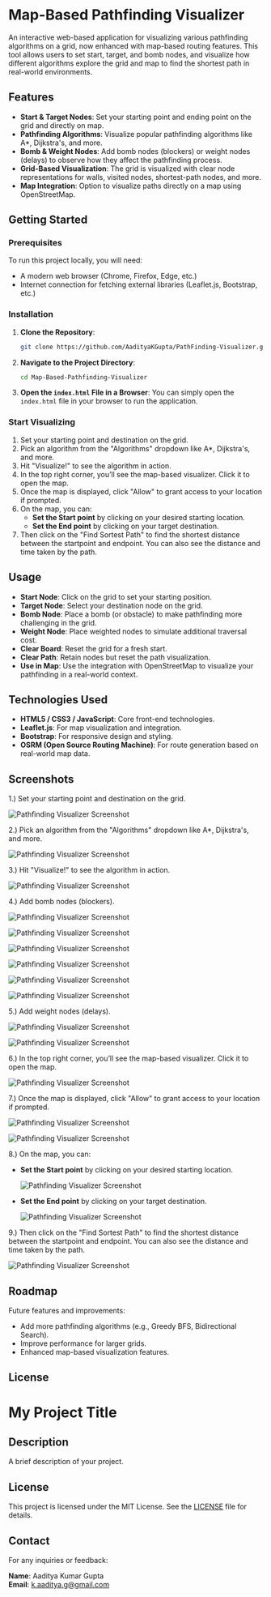 # Map-Based Pathfinding Visualizer

An interactive web-based application for visualizing various pathfinding algorithms on a grid, now enhanced with map-based routing features. This tool allows users to set start, target, and bomb nodes, and visualize how different algorithms explore the grid and map to find the shortest path in real-world environments.

## Features

- **Start & Target Nodes**: Set your starting point and ending point on the grid and directly on map.
- **Pathfinding Algorithms**: Visualize popular pathfinding algorithms like A*, Dijkstra's, and more.
- **Bomb & Weight Nodes**: Add bomb nodes (blockers) or weight nodes (delays) to observe how they affect the pathfinding process.
- **Grid-Based Visualization**: The grid is visualized with clear node representations for walls, visited nodes, shortest-path nodes, and more.
- **Map Integration**: Option to visualize paths directly on a map using OpenStreetMap.

## Getting Started

### Prerequisites

To run this project locally, you will need:
- A modern web browser (Chrome, Firefox, Edge, etc.)
- Internet connection for fetching external libraries (Leaflet.js, Bootstrap, etc.)

### Installation

1. **Clone the Repository**:
   ```bash
   git clone https://github.com/AadityaKGupta/PathFinding-Visualizer.git
   ```
2. **Navigate to the Project Directory**:
   ```bash
   cd Map-Based-Pathfinding-Visualizer
   ```
3. **Open the `index.html` File in a Browser**: You can simply open the `index.html` file in your browser to run the application.

### Start Visualizing

1. Set your starting point and destination on the grid.
2. Pick an algorithm from the "Algorithms" dropdown like A*, Dijkstra's, and more.
3. Hit "Visualize!" to see the algorithm in action.
4. In the top right corner, you’ll see the map-based visualizer. Click it to open the map.
5. Once the map is displayed, click "Allow" to grant access to your location if prompted.
6. On the map, you can:
   - **Set the Start point** by clicking on your desired starting location.
   - **Set the End point** by clicking on your target destination.
7. Then click on the "Find Sortest Path" to find the shortest distance between the startpoint and endpoint. You can also see the distance and time taken by the path.

## Usage

- **Start Node**: Click on the grid to set your starting position.
- **Target Node**: Select your destination node on the grid.
- **Bomb Node**: Place a bomb (or obstacle) to make pathfinding more challenging in the grid.
- **Weight Node**: Place weighted nodes to simulate additional traversal cost.
- **Clear Board**: Reset the grid for a fresh start.
- **Clear Path**: Retain nodes but reset the path visualization.
- **Use in Map**: Use the integration with OpenStreetMap to visualize your pathfinding in a real-world context.

## Technologies Used

- **HTML5 / CSS3 / JavaScript**: Core front-end technologies.
- **Leaflet.js**: For map visualization and integration.
- **Bootstrap**: For responsive design and styling.
- **OSRM (Open Source Routing Machine)**: For route generation based on real-world map data.

## Screenshots

1.) Set your starting point and destination on the grid.

![Pathfinding Visualizer Screenshot](https://drive.google.com/uc?export=view&id=1W3q8UNxKxwnjMgQVZLdI2C6d_v7JgneW)

2.) Pick an algorithm from the "Algorithms" dropdown like A*, Dijkstra's, and more.

![Pathfinding Visualizer Screenshot](https://drive.google.com/uc?export=view&id=1HfFNujWobR3AYWloeM5DDhrI802JNe0U)

3.) Hit "Visualize!" to see the algorithm in action.

![Pathfinding Visualizer Screenshot](https://drive.google.com/uc?export=view&id=1tUcKvL6PGC1tKzwnDO0e5NnxeA9SsLRX)

4.) Add bomb nodes (blockers).

![Pathfinding Visualizer Screenshot](https://drive.google.com/uc?export=view&id=1tpaiFIOUFjk0-LH3cHflx7A7OM1nIIfm)

![Pathfinding Visualizer Screenshot](https://drive.google.com/uc?export=view&id=1AKe5_1oZUzhK-CU2hM5M246czvGKr_S2)

![Pathfinding Visualizer Screenshot](https://drive.google.com/uc?export=view&id=1NJZNSf0Ohnlv_AJDCuX78KT4NgvUjLZ1)

![Pathfinding Visualizer Screenshot](https://drive.google.com/uc?export=view&id=1gkBfGUaZ72kEUBFThbvZz6j1U9enhxJz)

![Pathfinding Visualizer Screenshot](https://drive.google.com/uc?export=view&id=1wXy2rctbnwLqTThLpUGD3g8UDmLImIg4)

![Pathfinding Visualizer Screenshot](https://drive.google.com/uc?export=view&id=1QZNJE1RxDUtQvt-hJLDt7KUGSHOrAKRa)

5.) Add weight nodes (delays).

![Pathfinding Visualizer Screenshot](https://drive.google.com/uc?export=view&id=1y7FIO_shoKyBss_or5jeM4u00k2MuKZ-)

![Pathfinding Visualizer Screenshot](https://drive.google.com/uc?ecport=view&id=1nXgMCDpYLyMFFrdv12n-WnWPjmgl1R1Q)

6.) In the top right corner, you’ll see the map-based visualizer. Click it to open the map.

![Pathfinding Visualizer Screenshot](https://drive.google.com/uc?export=view&id=1xIpIOwUKFAezT8lRg-hBNLe8OaunAauS)

7.) Once the map is displayed, click "Allow" to grant access to your location if prompted.

![Pathfinding Visualizer Screenshot](https://drive.google.com/uc?export=view&id=1SUsDCI1OV_sdSL9CY3D27J9a7vax34QJ)

![Pathfinding Visualizer Screenshot](https://drive.google.com/uc?export=view&id=1OBZs1acLVNiCXZP3M_hdj2kYP0Jkdxhh)

8.) On the map, you can:
   - **Set the Start point** by clicking on your desired starting location.

     ![Pathfinding Visualizer Screenshot](https://drive.google.com/uc?export=view&id=1_RLWCuCDuhvYJ99QDWbF4CfdOYmwUnOU)

     
   - **Set the End point** by clicking on your target destination.

     ![Pathfinding Visualizer Screenshot](https://drive.google.com/uc?export=view&id=1lemMTOixKq7FkiucLm5OuBF17aJvX3tn)

9.) Then click on the "Find Sortest Path" to find the shortest distance between the startpoint and endpoint. You can also see the distance and time taken by the path.

![Pathfinding Visualizer Screenshot](https://drive.google.com/uc?export=view&id=1mCWS0mi12TlZyOFGsmWgYHsq2EBbwm1b)



## Roadmap

Future features and improvements:
- Add more pathfinding algorithms (e.g., Greedy BFS, Bidirectional Search).
- Improve performance for larger grids.
- Enhanced map-based visualization features.


## License

# My Project Title

## Description

A brief description of your project.

## License

This project is licensed under the MIT License. See the [LICENSE](https://github.com/AadityaKGupta/Map-Based-Pathfinding-Visualizer/blob/master/LICENSE) file for details.


## Contact

For any inquiries or feedback:

**Name**: Aaditya Kumar Gupta  
**Email**: k.aaditya.g@gmail.com

